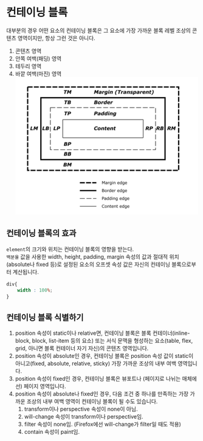 # 컨테이닝 블록 

대부분의 경우 어떤 요소의 컨테이닝 블록은 그 요소에 가장 가까운 블록 레벨 조상의 콘텐츠 영역이지만, 항상 그런 것은 아니다. 

1. 콘텐츠 영역
2. 안쪽 여백(패딩) 영역
3. 테두리 영역
4. 바깥 여백(마진) 영역
![contain](../img/contain.png)

## 컨테이닝 블록의 효과

`element`의 크기와 위치는 컨테이닝 블록의 영향을 받는다.  
`백분율` 값을 사용한 width, height, padding, margin 속성의 값과 절대적 위치(absolute나 fixed 등)로 설정된 요소의 오프셋 속성 값은 자신의 컨테이닝 블록으로부터 계산됩니다.
```CSS
div{
    width : 100%;
}
```

## 컨테이닝 블록 식별하기

1. position 속성이 static이나 relative면, 컨테이닝 블록은 블록 컨테이너(inline-block, block, list-item 등의 요소) 또는 서식 문맥을 형성하는 요소(table, flex, grid, 아니면 블록 컨테이너 자기 자신)의 콘텐츠 영역입니다.
2. position 속성이 absolute인 경우, 컨테이닝 블록은 position 속성 값이 static이 아니고(fixed, absolute, relative, sticky) 가장 가까운 조상의 내부 여백 영역입니다.
3. position 속성이 fixed인 경우, 컨테이닝 블록은 뷰포트나 (페이지로 나뉘는 매체에선) 페이지 영역입니다.
4. position 속성이 absolute나 fixed인 경우, 다음 조건 중 하나를 만족하는 가장 가까운 조상의 내부 여백 영역이 컨테이닝 블록이 될 수도 있습니다.
    1. transform이나 perspective 속성이 none이 아님.
    2. will-change 속성이 transform이나 perspective임.
    3. filter 속성이 none임. (Firefox에선 will-change가 filter일 때도 적용)
    4. contain 속성이 paint임.